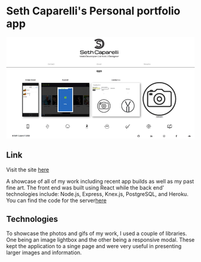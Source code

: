 # Seth Caparelli's Personal portfolio app

![Portfolio](./portfolio.png)


## Link
Visit the site [here](http://seth-caparelli.surge.sh)

A showcase of all of my work including recent app builds as well as my past fine art.  The front end was built using React while the back end' technologies include: Node.js, Express, Knex.js, PostgreSQL, and Heroku.  You can find the code for the server[here](https://github.com/SethCaparelli/portfolio-app-backend)

## Technologies
To showcase the photos and gifs of my work, I used a couple of libraries. One being an image lightbox and the other being a responsive modal.  These kept the application to a singe page and were very useful in presenting larger images and information.